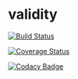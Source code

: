 # validity

[![Build Status](https://travis-ci.org/Ivanukh/validity.svg?branch=master)](https://travis-ci.org/Ivanukh/validity)

[![Coverage Status](https://coveralls.io/repos/github/Ivanukh/validity/badge.svg?branch=master)](https://coveralls.io/github/Ivanukh/validity?branch=master)

[![Codacy Badge](https://api.codacy.com/project/badge/Grade/3162435a8a674f98b5004667addcde99)](https://www.codacy.com/app/Ivanukh/validity?utm_source=github.com&amp;utm_medium=referral&amp;utm_content=Ivanukh/validity&amp;utm_campaign=Badge_Grade)